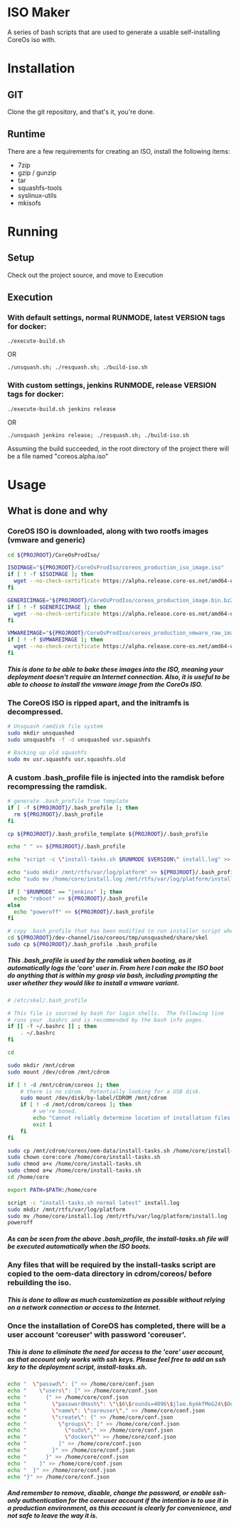 # ISO Maker

A series of bash scripts that are used to generate a usable self-installing CoreOs iso with.

# Installation

## GIT
Clone the git repository, and that's it, you're done.

## Runtime
There are a few requirements for creating an ISO, install the following items:
* 7zip
* gzip / gunzip
* tar
* squashfs-tools
* syslinux-utils
* mkisofs

# Running

## Setup
Check out the project source, and move to Execution

## Execution

### With default settings, normal RUNMODE, latest VERSION tags for docker:
```
./execute-build.sh
```
OR
```
./unsquash.sh; ./resquash.sh; ./build-iso.sh
```

### With custom settings, jenkins RUNMODE, release VERSION tags for docker:
```
./execute-build.sh jenkins release
```
OR
```
./unsquash jenkins release; ./resquash.sh; ./build-iso.sh
```

Assuming the build succeeded, in the root directory of the project there will be a file named "coreos.alpha.iso"

# Usage

## What is done and why

### CoreOS ISO is downloaded, along with two rootfs images (vmware and generic)

```bash
cd ${PROJROOT}/CoreOsProdIso/

ISOIMAGE="${PROJROOT}/CoreOsProdIso/coreos_production_iso_image.iso"
if [ ! -f $ISOIMAGE ]; then
  wget --no-check-certificate https://alpha.release.core-os.net/amd64-usr/current/coreos_production_iso_image.iso
fi

GENERICIMAGE="${PROJROOT}/CoreOsProdIso/coreos_production_image.bin.bz2"
if [ ! -f $GENERICIMAGE ]; then
  wget --no-check-certificate https://alpha.release.core-os.net/amd64-usr/current/coreos_production_image.bin.bz2
fi

VMWAREIMAGE="${PROJROOT}/CoreOsProdIso/coreos_production_vmware_raw_image.bin.bz2"
if [ ! -f $VMWAREIMAGE ]; then
  wget --no-check-certificate https://alpha.release.core-os.net/amd64-usr/current/coreos_production_vmware_raw_image.bin.bz2
fi
```
##### This is done to be able to bake these images into the ISO, meaning your deployment doesn't require an Internet connection.  Also, it is useful to be able to choose to install the vmware image from the CoreOs ISO.

### The CoreOS ISO is ripped apart, and the initramfs is decompressed.

```bash
# Unsquash ramdisk file system
sudo mkdir unsquashed
sudo unsquashfs -f -d unsquashed usr.squashfs

# Backing up old squashfs
sudo mv usr.squashfs usr.squashfs.old
```

### A custom .bash_profile file is injected into the ramdisk before recompressing the ramdisk.

```bash
# generate .bash_profile from template
if [ -f ${PROJROOT}/.bash_profile ]; then
  rm ${PROJROOT}/.bash_profile
fi

cp ${PROJROOT}/.bash_profile_template ${PROJROOT}/.bash_profile

echo " " >> ${PROJROOT}/.bash_profile

echo "script -c \"install-tasks.sh $RUNMODE $VERSION\" install.log" >> ${PROJROOT}/.bash_profile

echo "sudo mkdir /mnt/rtfs/var/log/platform" >> ${PROJROOT}/.bash_profile
echo "sudo mv /home/core/install.log /mnt/rtfs/var/log/platform/install.log" >> ${PROJROOT}/.bash_profile

if [ "$RUNMODE" == "jenkins" ]; then
  echo "reboot" >> ${PROJROOT}/.bash_profile
else
  echo "poweroff" >> ${PROJROOT}/.bash_profile
fi

# copy .bash_profile that has been modified to run installer script when core user logs in automatically
cd ${PROJROOT}/dev-channel/iso/coreos/tmp/unsquashed/share/skel
sudo cp ${PROJROOT}/.bash_profile .bash_profile
```
##### This .bash_profile is used by the ramdisk when booting, as it automatically logs the 'core' user in.  From here I can make the ISO boot do anything that is within my grasp via bash, including prompting the user whether they would like to install a vmware variant.

```bash
# /etc/skel/.bash_profile

# This file is sourced by bash for login shells.  The following line
# runs your .bashrc and is recommended by the bash info pages.
if [[ -f ~/.bashrc ]] ; then
	. ~/.bashrc
fi

cd

sudo mkdir /mnt/cdrom
sudo mount /dev/cdrom /mnt/cdrom

if [ ! -d /mnt/cdrom/coreos ]; then
	# there is no cdrom.  Potentially looking for a USB disk.
	sudo mount /dev/disk/by-label/CDROM /mnt/cdrom
	if [ ! -d /mnt/cdrom/coreos ]; then
		# we're boned.
		echo "Cannot reliably determine location of installation files."
		exit 1
	fi
fi

sudo cp /mnt/cdrom/coreos/oem-data/install-tasks.sh /home/core/install-tasks.sh
sudo chown core:core /home/core/install-tasks.sh
sudo chmod a+x /home/core/install-tasks.sh
sudo chmod a+w /home/core/install-tasks.sh
cd /home/core

export PATH=$PATH:/home/core

script -c "install-tasks.sh normal latest" install.log
sudo mkdir /mnt/rtfs/var/log/platform
sudo mv /home/core/install.log /mnt/rtfs/var/log/platform/install.log
poweroff
```

##### As can be seen from the above .bash_profile, the install-tasks.sh file will be executed automatically when the ISO boots.

### Any files that will be required by the install-tasks script are copied to the oem-data directory in cdrom/coreos/ before rebuilding the iso.
##### This is done to allow as much customization as possible without relying on a network connection or access to the Internet.

### Once the installation of CoreOS has completed, there will be a user account 'coreuser' with password 'coreuser'.
##### This is done to eliminate the need for access to the 'core' user account, as that account only works with ssh keys.  Please feel free to add an ssh key to the deployment script, install-tasks.sh.
```bash
echo "  \"passwd\": {" >> /home/core/conf.json
echo "    \"users\": [" >> /home/core/conf.json
echo "      {" >> /home/core/conf.json
echo "        \"passwordHash\": \"\$6\$rounds=4096\$jloe.6ymkfMoG24\$OooyTioGGuOv21KpV2uOzsHoSpZK6e3Vdq/vyXGDWAGeT7.6wWq3rlMW5Nk0PyiCmAs6iryYzUiNTnYVEeP.l.\"," >> /home/core/conf.json
echo "        \"name\": \"coreuser\"," >> /home/core/conf.json
echo "        \"create\": {" >> /home/core/conf.json
echo "          \"groups\": [" >> /home/core/conf.json
echo "            \"sudo\"," >> /home/core/conf.json
echo "            \"docker\"" >> /home/core/conf.json
echo "          ]" >> /home/core/conf.json
echo "        }" >> /home/core/conf.json
echo "      }" >> /home/core/conf.json
echo "    ]" >> /home/core/conf.json
echo "  }" >> /home/core/conf.json
echo "}" >> /home/core/conf.json
```
##### And remember to remove, disable, change the password, or enable ssh-only authentication for the coreuser account if the intention is to use it in a production environment, as this account is clearly for convenience, and not safe to leave the way it is.
